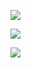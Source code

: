 ![](https://tva1.sinaimg.cn/large/006tNbRwgy1gbiea4470kj31ag0j8tip.jpg)

![](https://tva1.sinaimg.cn/large/006tNbRwgy1gbieaikin5j319s0mwqo8.jpg)

![](https://tva1.sinaimg.cn/large/006tNbRwgy1gbieat5hogj31a40iq7hm.jpg)